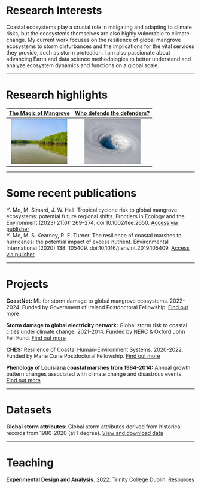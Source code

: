 # Research Interests
Coastal ecosystems play a crucial role in mitigating and adapting to climate risks, but the ecosystems themselves are also highly vulnerable to climate change. My current work focuses on the resilience of global mangrove ecosystems to storm disturbances and the implications for the vital services they provide, such as storm protection. I am also passionate about advancing Earth and data science methodologies to better understand and analyze ecosystem dynamics and functions on a global scale.

---

# Research highlights
|[The Magic of Mangrove](https://www.youtube.com/watch?v=2gAxHTHOSKk)|[Who defends the defenders?](https://www.esa.org/blog/2023/09/29/tropical-cyclones-pose-risk-to-mangroves/)|
|:-----:|:-----:| 
|<img src="assets/img/mangrove.jpg" width="150" height="120">|<img src="assets/img/storm.png" width="150" height="120">|

---

# Some recent publications
Y. Mo, M. Simard, J. W. Hall. Tropical cyclone risk to global mangrove ecosystems: potential future regional shifts. Frontiers in Ecology and the Environment (2023) 21(6): 269–274. doi:10.1002/fee.2650. [Access via publisher](https://esajournals.onlinelibrary.wiley.com/doi/full/10.1002/fee.2650) 
<br/>Y. Mo, M. S. Kearney, R. E. Turner. The resilience of coastal marshes to hurricanes: the potential impact of excess nutrient. Environmental International (2020) 138: 105409. doi:10.1016/j.envint.2019.105409. [Access via pulisher](https://www.sciencedirect.com/science/article/pii/S0160412019312814#:~:text=Because%20excess%20nutrient%20can%20reduce,the%20marshes'%20susceptibility%20to%20hurricanes.)

---

# Projects
**CoastNet:** ML for storm damage to global mangrove ecosystems. 2022-2024. Funded by Government of Ireland Postdoctoral Fellowship. [Find out more](https://github.com/moyu-ENV/CoastNet)


**Storm damage to global electricity network:** Global storm risk to coastal cities under climate change. 2021-2014. Funded by NERC & Oxford John Fell Fund. [Find out more](https://github.com/moyu-ENV/powerOutageNL)


**CHES:** Resilience of Coastal Human-Environment Systems. 2020-2022. Funded by Marie Curie Postdoctoral Fellowship. [Find out more](https://github.com/moyu-ENV/CHES)


**Phenology of Louisiana coastal marshes from 1984-2014:** Annual growth pattern changes associated with climate change and disastrous events. [Find out more](https://github.com/moyu-ENV/Dissertation2017) 

---

# Datasets
**Global storm attributes:** Global storm attributes derived from historical records from 1980-2020 (at 1 degree). [View and download data](https://code.earthengine.google.com/a015ac987033c1af7a351c0efc6c6043)    

---

# Teaching 
**Experimental Design and Analysis.** 2022. Trinity College Dublin. [Resources](https://github.com/moyu-ENV/Teaching/tree/main/TCD-ZOU33070)
